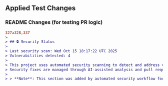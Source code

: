 ## Applied Test Changes

### README Changes (for testing PR logic)
```diff
327a328,337
> 
> ## 🔒 Security Status
> 
> Last security scan: Wed Oct 15 18:17:22 UTC 2025
> Vulnerabilities detected: 4
> 
> This project uses automated security scanning to detect and address vulnerabilities.
> Security fixes are managed through AI-assisted analysis and pull requests.
> 
> > **Note**: This section was added by automated security workflow for testing PR logic.
```
